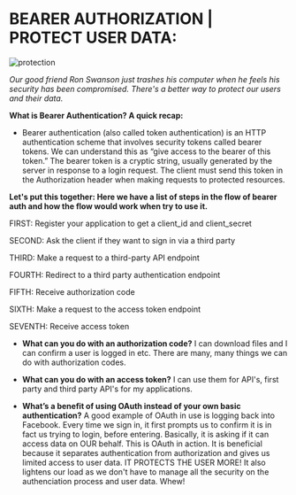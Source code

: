 # BEARER AUTHORIZATION | PROTECT USER DATA:

![protection](https://media.giphy.com/media/ktcUyw6mBlMVa/giphy.gif)

*Our good friend Ron Swanson just trashes his computer when he feels his security has been compromised. There's a better way to protect our users and their data.*

**What is Bearer Authentication? A quick recap:**

- Bearer authentication (also called token authentication) is an HTTP authentication scheme that involves security tokens called bearer tokens. We can understand this as  “give access to the bearer of this token.” The bearer token is a cryptic string, usually generated by the server in response to a login request. The client must send this token in the Authorization header when making requests to protected resources.

**Let's put this together: Here we have a list of steps in the flow of bearer auth and how the flow would work when try to use it.**


FIRST:  Register your application to get a client_id and client_secret

SECOND: Ask the client if they want to sign in via a third party

THIRD: Make a request to a third-party API endpoint

FOURTH: Redirect to a third party authentication endpoint

FIFTH: Receive authorization code

SIXTH: Make a request to the access token endpoint

SEVENTH: Receive access token


- **What can you do with an authorization code?**
I can download files and  I can confirm a user is logged in etc.
There are many, many things we can do with authorization codes.

- **What can you do with an access token?**
I can use them for API's, first party and third party API's for my applications.

- **What’s a benefit of using OAuth instead of your own basic authentication?**
A good example of OAuth in use is logging back into Facebook. Every time we sign in, it first prompts us to confirm it is in fact us trying to login, before entering. Basically, it is asking if it can access data on OUR behalf. This is OAuth in action. It is beneficial because it separates authentication from authorization and gives us limited access to user data. IT PROTECTS THE USER MORE! It also lightens our load as we don't have to manage all the security on the authenciation process and user data. Whew!

